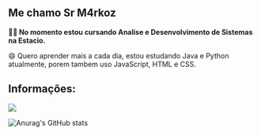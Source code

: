 ## Me chamo Sr M4rkoz

**👨‍💻 No momento estou cursando Analise e Desenvolvimento de Sistemas na Estacio.**

😄 Quero aprender mais a cada dia, estou estudando Java e Python atualmente, porem tambem uso JavaScript, HTML e CSS.

## Informações:

[<img src="https://img.shields.io/badge/Gmail-D14836?style=for-the-badge&logo=gmail&logoColor=white"/>](google.com)

![Anurag's GitHub stats](https://github-readme-stats.vercel.app/api?username=Sr-M4rkoz&show_icons=true&theme=dark)

